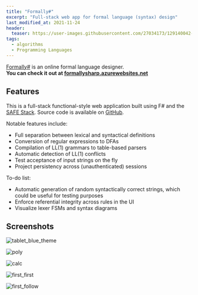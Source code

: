 ```yaml
---
title: "Formally#"
excerpt: "Full-stack web app for formal language (syntax) design"
last_modified_at: 2021-11-24
header:
  teaser: https://user-images.githubusercontent.com/27034173/129140042-eeba5460-0aa3-4b1c-9a58-8b948beccafe.png
tags:
  - algorithms
  - Programming Languages
---
```


[Formally#](https://github.com/baioc/FormallySharp) is an online formal language designer.<br>
**You can check it out at [formallysharp.azurewebsites.net](https://formallysharp.azurewebsites.net/)**


Features
----

This is a full-stack functional-style web application built using F# and the [SAFE Stack](https://safe-stack.github.io/docs/overview/).
Source code is available on [GitHub](https://github.com/baioc/FormallySharp).

Notable features include:
* Full separation between lexical and syntactical definitions
* Conversion of regular expressions to DFAs
* Compilation of LL(1) grammars to table-based parsers
* Automatic detection of LL(1) conflicts
* Test acceptance of input strings on the fly
* Project persistency across (unauthenticated) sessions

To-do list:
* Automatic generation of random syntactically correct strings, which could be useful for testing purposes
* Enforce referential integrity across rules in the UI
* Visualize lexer FSMs and syntax diagrams


Screenshots
----

![tablet_blue_theme](https://user-images.githubusercontent.com/27034173/143199891-f7999ce6-454b-4a91-b54b-f6cd1ea2be47.png)

![poly](https://user-images.githubusercontent.com/27034173/129140042-eeba5460-0aa3-4b1c-9a58-8b948beccafe.png)

![calc](https://user-images.githubusercontent.com/27034173/133954409-d50c6a9b-7f58-48c5-a507-dcabaeba5b95.png)

![first_first](https://user-images.githubusercontent.com/27034173/133955408-82eb1c73-5ec2-434a-a313-643ea4a94ec4.png)

![first_follow](https://user-images.githubusercontent.com/27034173/133955412-432359d7-0968-4ca4-860a-a2ebb85310f8.png)
